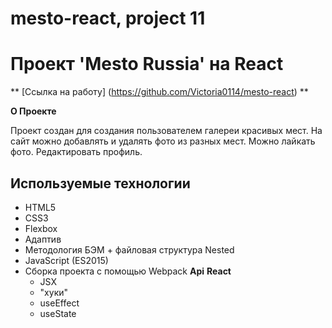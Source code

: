 # mesto-react, project 11
# Проект 'Mesto Russia' на React

** [Ссылка на работу] (https://github.com/Victoria0114/mesto-react) **

**О Проекте**

Проект создан для создания пользователем галереи красивых мест.
На сайт можно добавлять и удалять фото из разных мест. Можно лайкать фото. Редактировать профиль.

## Используемые технологии

* HTML5
* CSS3
* Flexbox
* Адаптив 
* Методология БЭМ + файловая структура Nested
* JavaScript (ES2015)
* Сборка проекта с помощью Webpack 
**Api** 
**React** 
  - JSX
  - "хуки"
  - useEffect
  - useState




